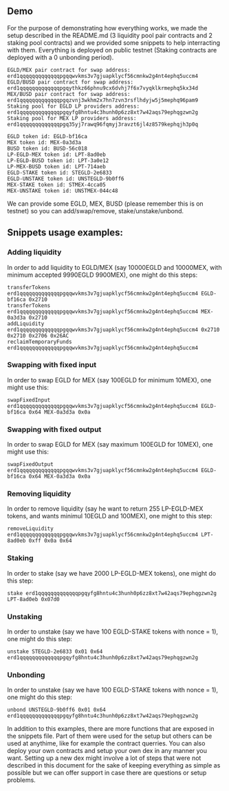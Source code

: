 ## Demo

For the purpose of demonstrating how everything works, we made the setup
described in the README.md (3 liquidity pool pair contracts and 2 staking pool
contracts) and we provided some snippets to help interracting with them.
Everything is deployed on public testnet (Staking contracts are deployed
with a 0 unbonding period).

```
EGLD/MEX pair contract for swap address: erd1qqqqqqqqqqqqqpgqqwvkms3v7gjuapklycf56cmnkw2g4nt4ephq5uccm4
EGLD/BUSD pair contract for swap address: erd1qqqqqqqqqqqqqpgqythkz66phnu9cx6dvhj7f6x7vyqklkrmephq5kx34d
MEX/BUSD pair contract for swap address: erd1qqqqqqqqqqqqqpgqzvnj3wkhm2x7hn7zvn3rsflhdyjw5j5mephq96pam9
Staking pool for EGLD LP providers address: erd1qqqqqqqqqqqqqpgqyfg8hntu4c3hunh0p6zz8xt7w42aqs79ephqgzwn2g
Staking pool for MEX LP providers address: erd1qqqqqqqqqqqqqpgq35yj7rawq96fqmyj3ravzt6jl4z8579kephqjh3p0q
```

```
EGLD token id: EGLD-bf16ca
MEX token id: MEX-0a3d3a
BUSD token id: BUSD-56c018
LP-EGLD-MEX token id: LPT-8ad0eb
LP-EGLD-BUSD token id: LPT-3a0e12
LP-MEX-BUSD token id: LPT-714aeb
EGLD-STAKE token id: STEGLD-2e6833
EGLD-UNSTAKE token id: UNSTEGLD-9b0ff6
MEX-STAKE token id: STMEX-4cca05
MEX-UNSTAKE token id: UNSTMEX-044c48
```

We can provide some EGLD, MEX, BUSD (please remember this is on testnet) so you can add/swap/remove, stake/unstake/unbond.

## Snippets usage examples:

### Adding liquidity
In order to add liquidity to EGLD/MEX (say 10000EGLD and 10000MEX, with minimum
accepted 9990EGLD 9900MEX),
one might do this steps:
```
transferTokens erd1qqqqqqqqqqqqqpgqqwvkms3v7gjuapklycf56cmnkw2g4nt4ephq5uccm4 EGLD-bf16ca 0x2710
transferTokens erd1qqqqqqqqqqqqqpgqqwvkms3v7gjuapklycf56cmnkw2g4nt4ephq5uccm4 MEX-0a3d3a 0x2710
addLiquidity erd1qqqqqqqqqqqqqpgqqwvkms3v7gjuapklycf56cmnkw2g4nt4ephq5uccm4 0x2710 0x2710 0x2706 0x26AC
reclaimTemporaryFunds erd1qqqqqqqqqqqqqpgqqwvkms3v7gjuapklycf56cmnkw2g4nt4ephq5uccm4
```

### Swapping with fixed input
In order to swap EGLD for MEX (say 100EGLD for minimum 10MEX), one might use this:
```
swapFixedInput erd1qqqqqqqqqqqqqpgqqwvkms3v7gjuapklycf56cmnkw2g4nt4ephq5uccm4 EGLD-bf16ca 0x64 MEX-0a3d3a 0x0a
```

### Swapping with fixed output
In order to swap EGLD for MEX (say maximum 100EGLD for 10MEX), one might use this:
```
swapFixedOutput erd1qqqqqqqqqqqqqpgqqwvkms3v7gjuapklycf56cmnkw2g4nt4ephq5uccm4 EGLD-bf16ca 0x64 MEX-0a3d3a 0x0a
```

### Removing liquidity
In order to remove liquidity (say he want to return 255 LP-EGLD-MEX tokens, and wants
minimul 10EGLD and 100MEX), one might to this step:
```
removeLiquidity erd1qqqqqqqqqqqqqpgqqwvkms3v7gjuapklycf56cmnkw2g4nt4ephq5uccm4 LPT-8ad0eb 0xff 0x0a 0x64
```

### Staking
In order to stake (say we have 2000 LP-EGLD-MEX tokens), one might do this step:
```
stake erd1qqqqqqqqqqqqqpgqyfg8hntu4c3hunh0p6zz8xt7w42aqs79ephqgzwn2g LPT-8ad0eb 0x07d0
```

### Unstaking
In order to unstake (say we have 100 EGLD-STAKE tokens with nonce = 1), one might do this step:
```
unstake STEGLD-2e6833 0x01 0x64 erd1qqqqqqqqqqqqqpgqyfg8hntu4c3hunh0p6zz8xt7w42aqs79ephqgzwn2g
```

### Unbonding
In order to unstake (say we have 100 EGLD-STAKE tokens with nonce = 1), one might do this step:
```
unbond UNSTEGLD-9b0ff6 0x01 0x64 erd1qqqqqqqqqqqqqpgqyfg8hntu4c3hunh0p6zz8xt7w42aqs79ephqgzwn2g
```

In addition to this examples, there are more functions that are exposed in the
snippets file. Part of them were used for the setup but others can be used at
anythime, like for example the contract querries. You can also deploy your own
contracts and setup your own dex in any manner you want. Setting up a new dex
might involve a lot of steps that were not described in this document for the
sake of keeping everything as simple as possible but we can offer support in
case there are questions or setup problems.

